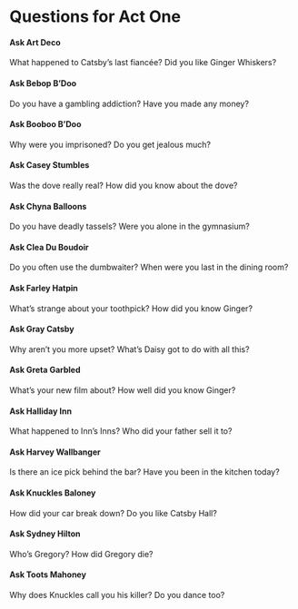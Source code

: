 <h1> Questions for Act One </h3>

<h4> Ask Art Deco </h4> 
What happened to Catsby’s last fiancée?
Did you like Ginger Whiskers?

<h4> Ask Bebop B’Doo </h4>
Do you have a gambling addiction?
Have you made any money?

<h4> Ask Booboo B’Doo </h4>
Why were you imprisoned?
Do you get jealous much?

<h4> Ask Casey Stumbles </h4>
Was the dove really real?
How did you know about the dove?

<h4> Ask Chyna Balloons </h4>
Do you have deadly tassels?
Were you alone in the gymnasium?

<h4> Ask Clea Du Boudoir </h4>
Do you often use the dumbwaiter? 
When were you last in the dining room?

<h4> Ask Farley Hatpin </h4>
What’s strange about your toothpick?
How did you know Ginger?

<h4> Ask Gray Catsby </h4>
Why aren’t you more upset?
What’s Daisy got to do with all this?

<h4> Ask Greta Garbled </h4>
What’s your new film about?
How well did you know Ginger?

<h4> Ask Halliday Inn </h4>
What happened to Inn’s Inns?
Who did your father sell it to?

<h4> Ask Harvey Wallbanger </h4>
Is there an ice pick behind the bar?
Have you been in the kitchen today?

<h4> Ask Knuckles Baloney </h4>
How did your car break down?
Do you like Catsby Hall?

<h4> Ask Sydney Hilton </h4>
Who’s Gregory?
How did Gregory die?

<h4> Ask Toots Mahoney </h4>
Why does Knuckles call you his killer?
Do you dance too?
